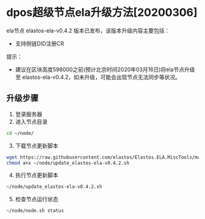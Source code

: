 # dpos超级节点ela升级方法[20200306]

ela节点 elastos-ela-v0.4.2 版本已发布，该版本升级内容主要包括：
- 支持侧链DID注册CR

提示：
 - 建议在区块高度598000之前(预计北京时间2020年03月16日)将ela节点升级至 elastos-ela-v0.4.2，如未升级，可能会出现节点无法同步等状况。

## 升级步骤

1. 登录服务器
2. 进入节点目录

```bash
cd ~/node/
```

3. 下载节点更新脚本

```bash
wget https://raw.githubusercontent.com/elastos/Elastos.ELA.MiscTools/master/script/ela/update_elastos-ela-v0.4.2.sh;
chmod a+x ~/node/update_elastos-ela-v0.4.2.sh
```

4. 执行节点更新脚本

```bash
~/node/update_elastos-ela-v0.4.2.sh
```

5. 检查节点运行状态

```bash
~/node/node.sh status
```